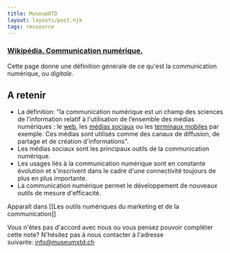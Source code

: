 ```yaml
---
title: MuseumXTD
layout: layouts/post.njk
tags: ressource
---
```

### [Wikipédia. Communication numérique.](https://fr.wikipedia.org/wiki/Communication_num%C3%A9rique)
Cette page donne une définition générale de ce qu'est la communication numérique, ou *digitale*. 

## A retenir
- La définition: "la communication numérique est un champ des sciences de l’information relatif à l'utilisation de l’ensemble des médias numériques : le [web](https://fr.wikipedia.org/wiki/Web "Web"), les [médias sociaux](https://fr.wikipedia.org/wiki/M%C3%A9dias_sociaux "Médias sociaux") ou les [terminaux mobiles](https://fr.wikipedia.org/wiki/Terminaux_mobiles "Terminaux mobiles") par exemple. Ces médias sont utilisés comme des canaux de diffusion, de partage et de création d'informations".
- Les médias sociaux sont les principaux outils de la communication numérique. 
- Les usages liés à la communication numérique sont en constante évolution et s'inscrivent dans le cadre d'une connectivité toujours de plus en plus importante. 
- La communication numérique permet le développement de nouveaux outils de mesure d'efficacité.


Apparaît dans [[Les outils numériques du marketing et de la communication]]

Vous n'êtes pas d'accord avec nous ou vous pensez pouvoir compléter cette note? N'hésitez pas à nous contacter à l'adresse suivante: [info@museumxtd.ch](mailto:info@museumxtd.ch)